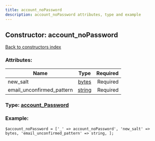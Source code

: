 ```yaml
---
title: account_noPassword
description: account_noPassword attributes, type and example
---
```

## Constructor: account\_noPassword  
[Back to constructors index](index.md)



### Attributes:

| Name     |    Type       | Required |
|----------|:-------------:|---------:|
|new\_salt|[bytes](../types/bytes.md) | Required|
|email\_unconfirmed\_pattern|[string](../types/string.md) | Required|



### Type: [account\_Password](../types/account_Password.md)


### Example:

```
$account_noPassword = ['_' => account_noPassword', 'new_salt' => bytes, 'email_unconfirmed_pattern' => string, ];
```